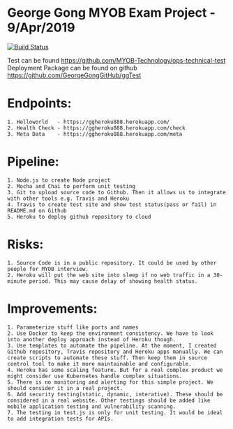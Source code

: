 # George Gong MYOB Exam Project - 9/Apr/2019

[![Build Status](https://travis-ci.org/GeorgeGongGitHub/ggTest.svg?branch=master)](https://travis-ci.org/GeorgeGongGitHub/ggTest)

Test can be found https://github.com/MYOB-Technology/ops-technical-test
Deployment Package can be found on github https://github.com/GeorgeGongGitHub/ggTest

# Endpoints:
	1. Helloworld	- https://ggheroku888.herokuapp.com/
	2. Health Check	- https://ggheroku888.herokuapp.com/check
	3. Meta Data	- https://ggheroku888.herokuapp.com/meta

# Pipeline:
	1. Node.js to create Node project
	2. Mocha and Chai to perform unit testing
	3. Git to upload source code to Github. Then it allows us to integrate with other tools e.g. Travis and Heroku
	4. Travis to create test site and show test status(pass or fail) in README.md on Github
	5. Heroku to deploy github repository to cloud

# Risks:
	1. Source Code is in a public repository. It could be used by other people for MYOB interview.
	2. Heroku will put the web site into sleep if no web traffic in a 30-minute period. This may cause delay of showing health status.
	
# Improvements:
	1. Parameterize stuff like ports and names
	2. Use Docker to keep the environment consistency. We have to look into another deploy approach instead of Heroku though.
	3. Use templates to automate the pipeline. At the moment, I created Github repository, Travis repository and Heroku apps manually. We can create scripts to automate these stuff. Then keep them in source control tool to make it more maintainable and configurable.
	4. Heroku has some scaling feature. But for a real complex product we might consider use Kubernetes handle complex situations.
	5. There is no monitoring and alerting for this simple project. We should consider it in a real project.
	6. Add security testing(static, dynamic, interative). These should be considered in a real website. Other testings should be added like mobile application testing and vulnerability scanning.
	7. The testing in test.js is only for unit testing. It would be ideal to add integration tests for APIs. 
